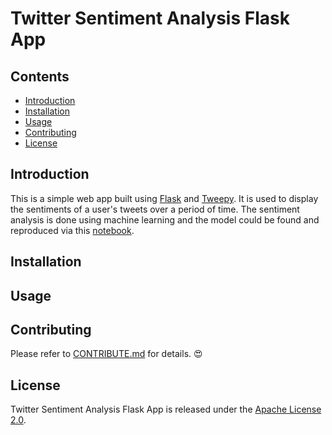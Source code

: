 # Twitter Sentiment Analysis Flask App

## Contents
- [Introduction](#Introduction)
- [Installation](#Installation)
- [Usage](#Usage)
- [Contributing](#Contributing)
- [License](#License)

## Introduction
This is a simple web app built using [Flask](https://github.com/pallets/flask) and [Tweepy](https://www.tweepy.org/). It is used to display the sentiments of a user's tweets over a period of time. The sentiment analysis is done using machine learning and the model could be found and reproduced via this [notebook](./twitter_sentiment_analysis.ipynb).

## Installation

## Usage

## Contributing
Please refer to [CONTRIBUTE.md](./CONTRIBUTE.md) for details. :heart_eyes:

## License
Twitter Sentiment Analysis Flask App is released under the [Apache License 2.0](./LICENSE).
